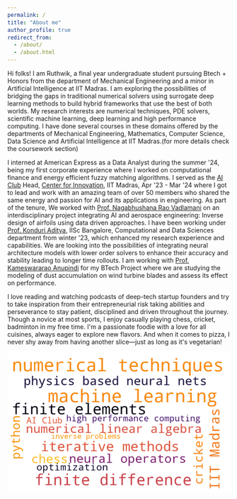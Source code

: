 ```yaml
---
permalink: /
title: "About me"
author_profile: true
redirect_from: 
  - /about/
  - /about.html
---
```


Hi folks! I am Ruthwik, a final year undergraduate student pursuing Btech + Honors from the department of Mechanical Engineering and a minor in Artificial Intelligence at IIT Madras. I am exploring the possibilities of bridging the gaps in traditional numerical solvers using surrogate deep learning methods to build hybrid frameworks that use the best of both worlds. My research interests are numerical techniques, PDE solvers, scientific machine learning, deep learning and high performance computing. I have done several courses in these domains offered by the departments of Mechanical Engineering, Mathematics, Computer Science, Data Science and Artificial Intelligence at IIT Madras.(for more details check the coursework section)

I interned at American Express as a Data Analyst during the summer '24, being my first corporate experience where I worked on computational finance and energy efficient fuzzy matching algorithms. I served as the [AI Club](https://www.aiclubcfi.com/) Head, [Center for Innovation](https://cfi.iitm.ac.in/), IIT Madras, Apr '23 - Mar '24 where I got to lead and work with an amazing team of over 50 members who shared the same energy and passion for AI and its applications in engineering. As part of the tenure, We worked with [Prof. Nagabhushana Rao Vadlamani](https://home.iitm.ac.in/nrv/) on an interdisciplinary project integrating AI and aerospace engineering: Inverse design of airfoils using data driven approaches. I have been working under [Prof. Konduri Aditya](https://cds.iisc.ac.in/faculty/konduriadi/), IISc Bangalore, Computational and Data Sciences department from  winter '23, which enhanced my research experience and capabilities. We are looking into the possibilities of integrating neural architecture models with lower order solvers to enhance their accuracy and stability leading to longer time rollouts. I am working with [Prof. Kameswararao Anupindi](https://home.iitm.ac.in/kanupindi/) for my BTech Project where we are studying the modeling of dust accumulation on wind turbine blades and assess its effect on performance.



I love reading and watching podcasts of deep-tech startup founders and try to take inspiration from their entrepreneurial risk taking abilities and perseverance to stay patient, disciplined and driven throughout the journey. Though a novice at most sports, I enjoy casually playing chess, cricket, badminton in my free time. I'm a passionate foodie with a love for all cuisines, always eager to explore new flavors. And when it comes to pizza, I never shy away from having another slice—just as long as it's vegetarian!


![my current research interests](/images/collage.png)
